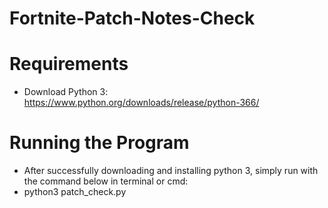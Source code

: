 # Fortnite-Patch-Notes-Check

# Requirements
- Download Python 3: https://www.python.org/downloads/release/python-366/

# Running the Program
- After successfully downloading and installing python 3, simply run with the command below in terminal or cmd:
- python3 patch_check.py
